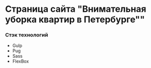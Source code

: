 # Страница сайта "Внимательная уборка квартир в Петербурге""  
### Стэк технологий
  * Gulp 
  * Pug 
  * Sass 
  * FlexBox 